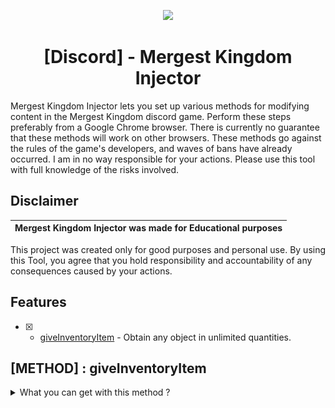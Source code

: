 <p align="center">
  <img src="https://imgs.crazygames.com/mergest-kingdom_16x9/20241211151323/mergest-kingdom_16x9-cover?auto=format%2Ccompress" width="600">
</p>

<h1 align="center">[Discord] - Mergest Kingdom Injector</h1>

<p align="left">
  Mergest Kingdom Injector lets you set up various methods for modifying content in the Mergest Kingdom discord game. Perform these steps preferably from a Google Chrome browser. There is currently no guarantee that these methods will work on other browsers.
  These methods go against the rules of the game's developers, and waves of bans have already occurred. I am in no way responsible for your actions. Please use this tool with full knowledge of the risks involved.
</p>


## Disclaimer

|Mergest Kingdom Injector was made for Educational purposes   |
|-------------------------------------------------|
This project was created only for good purposes and personal use.
By using this Tool, you agree that you hold responsibility and accountability of any consequences caused by your actions.

## Features

- [x] - [giveInventoryItem](https://github.com/AstraaDev/MergestKingdom-Injector) - Obtain any object in unlimited quantities.

## [METHOD] : giveInventoryItem
<details>
<summary>What you can get with this method ?</summary>

### Consumable

| Parameter                         | Description                      |
| :-------------------------------- | :------------------------------- |
| `exp`                             | Experience                       |
| `energy`                          | Energy for activities            |
| `rubies`                          | Purple rubies                    |
| `soft`                            | Golds                            |
| `wands `                          | Keys                             |

<details>
<summary>Click to expand the information</summary>

- Launch of Mergest Kingdom on discord *(and never close it again until the end)*
- Open the browser console (by pressing `CTRL`+`SHIFT`+`I` on Windows/Linux or `Cmd`+`Opt`+`I` on MacOS)
- In the **SOURCE** tab, find the file named game.js located at `top/12766.discordsays.com/12766.discordsays.com/.proxy/static/game.js` *(see image below)*
<img src="img/readme_screenshot/MK_2.png" width="300">

- In `game.js` file,
- Search the file (by pressing `CTRL`+`F`)
- Write the following command and press `ENTER` :
```js
RewardTypes[this.type].handler.call(this, this.value, this.options)
```
- There will normally be 1 results. Navigate to this one and set a breakpoint by clicking on the left of the line in the grey area *(see image below)*
<img src="img/readme_screenshot/MK_3.png" width="400">

- Return to the game and collect an object *(the game should stop again)*
- In the **SOURCE** tab, find the type and value arguments at `Local/this` *(see image below)*
<img src="img/readme_screenshot/MK_4.png" width="300">

- Replace `type` with the item you want *(the list is available above)* and `value` with the quantity you want *(see image below)*
<img src="img/readme_screenshot/MK_5.png" width="300">

- You can now go back to the `game.js` file in the **SOURCE** tab, then remove the breakpoint *(by clicking on it again)* and click on the `Resume script execution` button again
- Your item should be added.
</details>

## Additional Informations
Discord :
- Any question ? Any malfunction ? Contact me on [here](discord.gg/PKR7nM9j9U).
